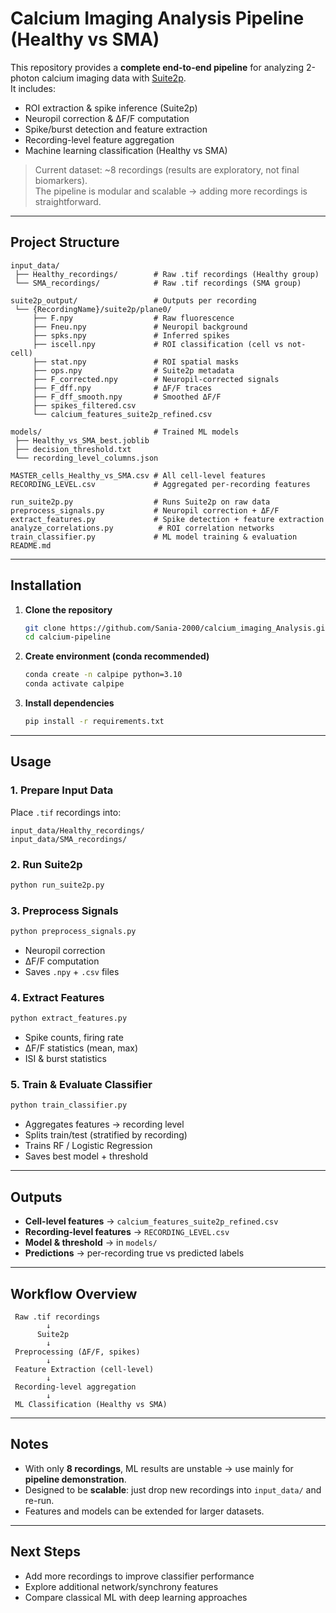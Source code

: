 # Calcium Imaging Analysis Pipeline (Healthy vs SMA)

This repository provides a **complete end-to-end pipeline** for analyzing 2-photon calcium imaging data with [Suite2p](https://github.com/MouseLand/suite2p).  
It includes:

- ROI extraction & spike inference (Suite2p)  
- Neuropil correction & ΔF/F computation  
- Spike/burst detection and feature extraction  
- Recording-level feature aggregation  
- Machine learning classification (Healthy vs SMA)  

> Current dataset: ~8 recordings (results are exploratory, not final biomarkers).  
The pipeline is modular and scalable → adding more recordings is straightforward.  

---

##  Project Structure

```
input_data/                
 ├── Healthy_recordings/        # Raw .tif recordings (Healthy group)
 └── SMA_recordings/            # Raw .tif recordings (SMA group)

suite2p_output/                 # Outputs per recording
 └── {RecordingName}/suite2p/plane0/
     ├── F.npy                  # Raw fluorescence
     ├── Fneu.npy               # Neuropil background
     ├── spks.npy               # Inferred spikes
     ├── iscell.npy             # ROI classification (cell vs not-cell)
     ├── stat.npy               # ROI spatial masks
     ├── ops.npy                # Suite2p metadata
     ├── F_corrected.npy        # Neuropil-corrected signals
     ├── F_dff.npy              # ΔF/F traces
     ├── F_dff_smooth.npy       # Smoothed ΔF/F
     ├── spikes_filtered.csv
     └── calcium_features_suite2p_refined.csv

models/                         # Trained ML models
 ├── Healthy_vs_SMA_best.joblib
 ├── decision_threshold.txt
 └── recording_level_columns.json

MASTER_cells_Healthy_vs_SMA.csv # All cell-level features
RECORDING_LEVEL.csv             # Aggregated per-recording features

run_suite2p.py                  # Runs Suite2p on raw data
preprocess_signals.py           # Neuropil correction + ΔF/F
extract_features.py             # Spike detection + feature extraction
analyze_correlations.py          # ROI correlation networks
train_classifier.py             # ML model training & evaluation
README.md
```

---

## Installation

1. **Clone the repository**
   ```bash
   git clone https://github.com/Sania-2000/calcium_imaging_Analysis.git
   cd calcium-pipeline
   ```

2. **Create environment (conda recommended)**
   ```bash
   conda create -n calpipe python=3.10
   conda activate calpipe
   ```

3. **Install dependencies**
   ```bash
   pip install -r requirements.txt
   ```

---

## Usage

### 1. Prepare Input Data
Place `.tif` recordings into:
```
input_data/Healthy_recordings/
input_data/SMA_recordings/
```

### 2. Run Suite2p
```bash
python run_suite2p.py
```

### 3. Preprocess Signals
```bash
python preprocess_signals.py
```
- Neuropil correction  
- ΔF/F computation  
- Saves `.npy` + `.csv` files  

### 4. Extract Features
```bash
python extract_features.py
```
- Spike counts, firing rate  
- ΔF/F statistics (mean, max)  
- ISI & burst statistics  

### 5. Train & Evaluate Classifier
```bash
python train_classifier.py
```
- Aggregates features → recording level  
- Splits train/test (stratified by recording)  
- Trains RF / Logistic Regression  
- Saves best model + threshold  

---

## Outputs

- **Cell-level features** → `calcium_features_suite2p_refined.csv`  
- **Recording-level features** → `RECORDING_LEVEL.csv`  
- **Model & threshold** → in `models/`  
- **Predictions** → per-recording true vs predicted labels  

---

##  Workflow Overview

```
 Raw .tif recordings
        ↓
      Suite2p
        ↓
 Preprocessing (ΔF/F, spikes)
        ↓
 Feature Extraction (cell-level)
        ↓
 Recording-level aggregation
        ↓
 ML Classification (Healthy vs SMA)
```

---

##  Notes

- With only **8 recordings**, ML results are unstable → use mainly for **pipeline demonstration**.  
- Designed to be **scalable**: just drop new recordings into `input_data/` and re-run.  
- Features and models can be extended for larger datasets.  

---

## Next Steps

- Add more recordings to improve classifier performance  
- Explore additional network/synchrony features  
- Compare classical ML with deep learning approaches  

 
